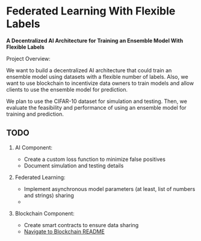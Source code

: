 # Federated Learning With Flexible Labels

**A Decentralized AI Architecture for Training an Ensemble Model With Flexible Labels**


Project Overview:

We want to build a decentralized AI architecture that could train an ensemble model using datasets with a flexible number of labels. Also, we want to use blockchain to incentivize data owners to train models and allow clients to use the ensemble model for prediction.

We plan to use the CIFAR-10 dataset for simulation and testing. Then, we evaluate the feasibility and performance of using an ensemble model for training and prediction.


## TODO
1. AI Component:
    * Create a custom loss function to minimize false positives
    * Document simulation and testing details

2. Federated Learning:
    * Implement asynchronous model parameters (at least, list of numbers and strings) sharing
    * 

3. Blockchain Component:
    * Create smart contracts to ensure data sharing 
    * [Navigate to Blockchain README](https://github.com/AI-and-Blockchain/F22_Federated_Learning_With_Flexible_Labels/blob/main/Blockchain%20Component/README.md)
